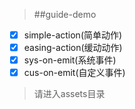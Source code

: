> ##guide-demo 

- [x] simple-action(简单动作)
- [x] easing-action(缓动动作)
- [x] sys-on-emit(系统事件)
- [x] cus-on-emit(自定义事件)

> 请进入assets目录

